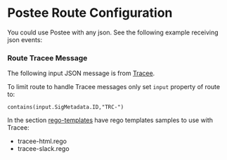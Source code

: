 # Postee Route Configuration

You could use Postee with any json. See the following example receiving json events:

### Route Tracee Message

The following input JSON message is from [Tracee](https://github.com/aquasecurity/tracee).

To limit route to handle Tracee messages only set `input` property of route to:

```
contains(input.SigMetadata.ID,"TRC-")
```

In the section [rego-templates](https://github.com/aquasecurity/postee/tree/main/rego-templates) have rego templates samples to use with Tracee:
- tracee-html.rego
- tracee-slack.rego
